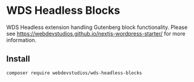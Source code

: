# WDS Headless Blocks

WDS Headless extension handling Gutenberg block functionality. Please see <https://webdevstudios.github.io/nextjs-wordpress-starter/> for more information.

## Install

```bash
composer require webdevstudios/wds-headless-blocks
```
